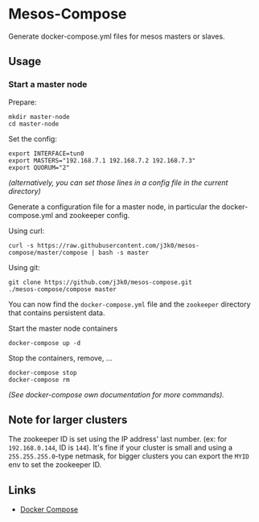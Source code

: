 # Mesos-Compose

Generate docker-compose.yml files for mesos masters or slaves.

## Usage

### Start a master node

Prepare:

	mkdir master-node
	cd master-node

Set the config:

	export INTERFACE=tun0
	export MASTERS="192.168.7.1 192.168.7.2 192.168.7.3"
	export QUORUM="2"

*(alternatively, you can set those lines in a config file in the current directory)*

Generate a configuration file for a master node, in particular the docker-compose.yml and zookeeper config.

Using curl:

	curl -s https://raw.githubusercontent.com/j3k0/mesos-compose/master/compose | bash -s master

Using git:

	git clone https://github.com/j3k0/mesos-compose.git
	./mesos-compose/compose master

You can now find the `docker-compose.yml` file and the `zookeeper` directory that contains persistent data.

Start the master node containers

	docker-compose up -d

Stop the containers, remove, ...

	docker-compose stop
	docker-compose rm

*(See docker-compose own documentation for more commands).*

## Note for larger clusters

The zookeeper ID is set using the IP address' last number. (ex: for `192.168.0.144`, ID is `144`). It's fine if your cluster is small and using a `255.255.255.0`-type netmask, for bigger clusters you can export the `MYID` env to set the zookeeper ID.

## Links

 - [Docker Compose](https://docs.docker.com/compose/)

